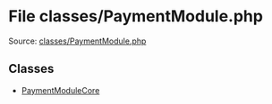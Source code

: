 File classes/PaymentModule.php
=========

Source: [classes/PaymentModule.php](https://github.com/PrestaShop/PrestaShop/blob/1.6.1.2/classes/PaymentModule.php)


Classes
-------

* [PaymentModuleCore](class.PaymentModuleCore.md)

